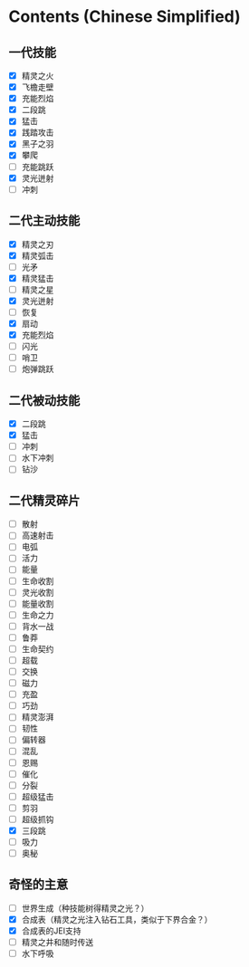 # Contents (Chinese Simplified)

## 一代技能

- [x] 精灵之火
- [x] 飞檐走壁
- [x] 充能烈焰
- [x] 二段跳
- [x] 猛击
- [x] 践踏攻击
- [x] 黑子之羽
- [x] 攀爬
- [ ] 充能跳跃
- [x] 灵光迸射
- [ ] 冲刺

## 二代主动技能

- [x] 精灵之刃
- [x] 精灵弧击
- [ ] 光矛
- [x] 精灵猛击
- [ ] 精灵之星
- [x] 灵光迸射
- [ ] 恢复
- [x] 扇动
- [x] 充能烈焰
- [ ] 闪光
- [ ] 哨卫
- [ ] 炮弹跳跃

## 二代被动技能

- [x] 二段跳
- [x] 猛击
- [ ] 冲刺
- [ ] 水下冲刺
- [ ] 钻沙

## 二代精灵碎片

- [ ] 散射
- [ ] 高速射击
- [ ] 电弧
- [ ] 活力
- [ ] 能量
- [ ] 生命收割
- [ ] 灵光收割
- [ ] 能量收割
- [ ] 生命之力
- [ ] 背水一战
- [ ] 鲁莽
- [ ] 生命契约
- [ ] 超载
- [ ] 交换
- [ ] 磁力
- [ ] 充盈
- [ ] 巧劲
- [ ] 精灵澎湃
- [ ] 韧性
- [ ] 偏转器
- [ ] 混乱
- [ ] 恩赐
- [ ] 催化
- [ ] 分裂
- [ ] 超级猛击
- [ ] 剪羽
- [ ] 超级抓钩
- [x] 三段跳
- [ ] 吸力
- [ ] 奥秘

## 奇怪的主意

- [ ] 世界生成（种技能树得精灵之光？）
- [x] 合成表（精灵之光注入钻石工具，类似于下界合金？）
- [x] 合成表的JEI支持
- [ ] 精灵之井和随时传送
- [ ] 水下呼吸
